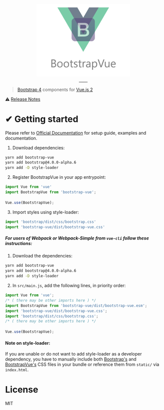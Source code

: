 <p align="center">
<a href="https://bootstrap-vue.github.io">
    <img src="https://github.com/bootstrap-vue/bootstrap-vue/raw/master/banner.png" width="300px">
</a>
<br>
<a href="https://circleci.com/gh/bootstrap-vue/bootstrap-vue">
    <img alt="" src="https://img.shields.io/circleci/project/github/bootstrap-vue/bootstrap-vue/master.svg?style=flat-square">
</a>
<a href="https://www.npmjs.com/package/bootstrap-vue">
    <img alt="" src="https://img.shields.io/npm/dt/bootstrap-vue.svg?style=flat-square">
</a>
<a href="https://www.npmjs.com/package/bootstrap-vue">
    <img alt="" src="https://img.shields.io/npm/v/bootstrap-vue.svg?style=flat-square">
</a>
<a href="https://github.com/sindresorhus/xo">
    <img alt="" src="https://img.shields.io/badge/code_style-XO-5ed9c7.svg?style=flat-square">
</a>
<a href="https://v4-alpha.getbootstrap.com">
    <img alt="" src="https://img.shields.io/badge/bootstrap-4.0.0--alpha.6-800080.svg?style=flat-square">
</a>
<a href="https://vuejs.org">
    <img alt="" src="https://img.shields.io/badge/vue.js-2.4.x-green.svg?style=flat-square">
</a>
<a href="https://bootstrap-vue.now.sh/">
    <img alt="" src="https://bootstrap-vue.now.sh/badge.svg">
</a>
<a href="https://github.com/bootstrap-vue/bootstrap-vue">
    <img alt="" src="https://david-dm.org/bootstrap-vue/bootstrap-vue.svg">
</a>
</p>

> [Bootstrap 4](https://v4-alpha.getbootstrap.com/) components for [Vue.js 2](https://vuejs.org/)

 ⚠ [Release Notes](https://github.com/bootstrap-vue/bootstrap-vue/releases)

# ✔ Getting started
Please refer to [Official Documentation](https://bootstrap-vue.github.io) for setup guide, examples and documentation.

1. Download dependencies:
```bash
yarn add bootstrap-vue
yarn add bootstrap@4.0.0-alpha.6
yarn add -D style-loader
```

2. Register BootstrapVue in your app entrypoint:
```js
import Vue from 'vue'
import BootstrapVue from 'bootstrap-vue';

Vue.use(BootstrapVue);
```

3. Import styles using style-loader:
```js
import 'bootstrap/dist/css/bootstrap.css'
import 'bootstrap-vue/dist/bootstrap-vue.css'
```

##### For users of Webpack or Webpack-Simple from `vue-cli` follow these instructions:
1. Download the dependencies:
```bash
yarn add bootstrap-vue
yarn add bootstrap@4.0.0-alpha.6
yarn add -D style-loader
```

2. In `src/main.js`, add the following lines, in priority order:
```js
import Vue from 'vue';
/* ( there may be other imports here ) */
import BootstrapVue from 'bootstrap-vue/dist/bootstrap-vue.esm';
import 'bootstrap-vue/dist/bootstrap-vue.css';
import 'bootstrap/dist/css/bootstrap.css';
/* ( there may be other imports here ) */

Vue.use(BootstrapVue);
```

#### Note on style-loader:
If you are unable or do not want to add style-loader as a developer dependency, you have to
manually include both [Bootstrap's](https://v4-alpha.getbootstrap.com/getting-started/download/)
and [BootstrapVue's](https://unpkg.com/bootstrap-vue@latest/dist/bootstrap-vue.css) CSS files
in your bundle or reference them from `static/` via `index.html`.

# License
MIT

